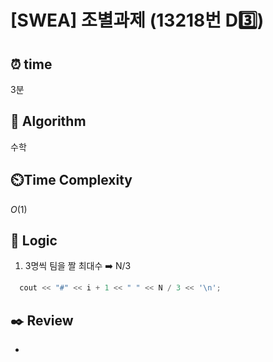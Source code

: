 # [SWEA] 조별과제 (13218번 D3️⃣)

## ⏰  **time**

3분

## :pushpin: **Algorithm**

수학

## ⏲️**Time Complexity**

$O(1)$

## :round_pushpin: **Logic**
1. 3명씩 팀을 짤 최대수 ➡️ N/3
```cpp
  cout << "#" << i + 1 << " " << N / 3 << '\n';
```

## :black_nib: **Review**
- 
